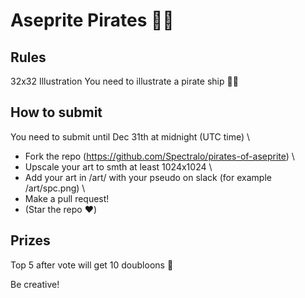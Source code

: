 # Aseprite Pirates :pirate_flag:

## Rules

32x32 Illustration
You need to illustrate a pirate ship :pirate_flag:

## How to submit

You need to submit until Dec 31th at midnight (UTC time) \
- Fork the repo (<https://github.com/Spectralo/pirates-of-aseprite>) \
- Upscale your art to smth at least 1024x1024 \
- Add your art in /art/ with your pseudo on slack (for example /art/spc.png) \
- Make a pull request!
- (Star the repo ❤️)

## Prizes

Top 5 after vote will get 10 doubloons :parrot:

Be creative!
